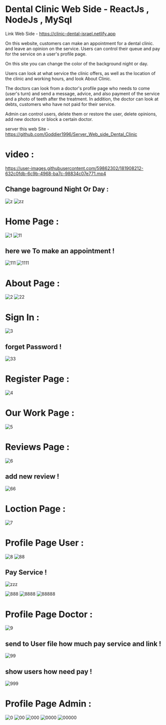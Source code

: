 # Dental Clinic Web Side - ReactJs , NodeJs , MySql

Link Web Side - https://clinic-dental-israel.netlify.app 

On this website, customers can make an appointment for a dental clinic.
and leave an opinion on the service.
Users can control their queue and pay for the service on a user's profile page.

On this site you can change the color of the background night or day.
 
Users can look at what service the clinic offers, as well as the location of the clinic and working hours, and look About Clinic.

The doctors can look from a doctor's profile page who needs to come (user's turn) and send a message, advice, and also payment of the service and a photo of teeth after the treatment.
In addition, the doctor can look at debts, customers who have not paid for their service.

Admin can control users, delete them or restore the user, delete opinions, add new doctors or block a certain doctor.


server this web Site - https://github.com/Goddier1996/Server_Web_side_Dental_Clinic


# video :

https://user-images.githubusercontent.com/59862302/181908212-632c0fdb-6c9b-4968-ba7c-98834c07e771.mp4

## Change baground Night Or Day :

![z](https://user-images.githubusercontent.com/59862302/181908765-b7b807ad-ecf0-49d4-911b-e61da632d9b9.jpg)
![zz](https://user-images.githubusercontent.com/59862302/181908768-3dee0c14-24cc-41da-905c-967c64ab5b67.jpg)


# Home Page :

![1](https://user-images.githubusercontent.com/59862302/181908265-6e717145-40df-440d-8371-c975ccd127dc.jpg)
![11](https://user-images.githubusercontent.com/59862302/181908300-5f7d7b09-76c4-4956-bebd-7a37c90b1c80.jpg)

## here we To make an appointment !

![111](https://user-images.githubusercontent.com/59862302/181908308-ee8d2763-4875-4faf-9573-3e0e9a7ec7f2.jpg)
![1111](https://user-images.githubusercontent.com/59862302/181908333-6273d85a-969e-48f7-9ae2-b816ec18cc6e.jpg)

# About Page :

![2](https://user-images.githubusercontent.com/59862302/181908343-e72e3b17-3dcd-4566-8157-de549ccca868.jpg)
![22](https://user-images.githubusercontent.com/59862302/181908349-723f9490-ebe9-4bd9-add7-a60ec70c091a.jpg)

# Sign In :

![3](https://user-images.githubusercontent.com/59862302/181908386-95fce6a8-b4a9-4a1f-aa16-3fc7474275f0.jpg)

## forget Password !
![33](https://user-images.githubusercontent.com/59862302/181908393-bff34c9d-48ec-46bc-a2ef-eadbd15d8f75.jpg)

# Register Page :

![4](https://user-images.githubusercontent.com/59862302/181908428-d1d79032-3c35-4f01-949c-863abf759078.jpg)

# Our Work Page :

![5](https://user-images.githubusercontent.com/59862302/181908447-780d5447-af82-4db2-afb7-baf9efc660c8.jpg)

# Reviews Page :

![6](https://user-images.githubusercontent.com/59862302/181908461-6f4882ef-d5f7-4984-934d-0747c9614b57.jpg)

## add new review !
![66](https://user-images.githubusercontent.com/59862302/181908473-a56e2b84-1719-4161-a6fe-e9113a2da9ea.jpg)

# Loction Page :

![7](https://user-images.githubusercontent.com/59862302/181908492-d3a2c280-155e-42b7-88c5-de7d0f72effb.jpg)

# Profile Page User :

![8](https://user-images.githubusercontent.com/59862302/181908511-52618738-8586-4069-92a3-f172cf176cf9.jpg)
![88](https://user-images.githubusercontent.com/59862302/181908523-de7a927b-10c2-4981-82f0-f854768eae6b.jpg)

## Pay Service !
![zzz](https://user-images.githubusercontent.com/59862302/181908900-53e2285e-4e1f-4e69-914c-1d3df331d708.jpg)

![888](https://user-images.githubusercontent.com/59862302/181908525-be924135-58f1-4233-adea-d1641c56d926.jpg)
![8888](https://user-images.githubusercontent.com/59862302/181908532-cf6692d3-bde7-4dff-8750-1993b9b89be0.jpg)
![88888](https://user-images.githubusercontent.com/59862302/181908542-ae7a67c7-e4ed-4eb8-a0a8-50ab3be109e3.jpg)

# Profile Page Doctor :

![9](https://user-images.githubusercontent.com/59862302/181908558-dcd7291e-1948-4bce-8afa-9f11f2b912d3.jpg)

## send to User file how much pay service and link !
![99](https://user-images.githubusercontent.com/59862302/181908586-06cb4d36-6254-4a46-af06-9554047ec846.jpg)

## show users how need pay !
![999](https://user-images.githubusercontent.com/59862302/181908609-24f112f8-9bee-4b03-b4a0-29e54757d6a3.jpg)


# Profile Page Admin :

![0](https://user-images.githubusercontent.com/59862302/181908639-75c93505-6ced-48c7-a4ad-a278c9c4f6ad.jpg)
![00](https://user-images.githubusercontent.com/59862302/181908644-e8060580-d95b-4187-a085-a23484b5330e.jpg)
![000](https://user-images.githubusercontent.com/59862302/181908648-32104004-36f9-47f5-941d-8daaa012da4d.jpg)
![0000](https://user-images.githubusercontent.com/59862302/181908658-50bcfe02-4df2-4e70-a9ab-92de339db519.jpg)
![00000](https://user-images.githubusercontent.com/59862302/181908660-c5db7378-ee4e-4e22-9bf1-8f3617238722.jpg)
















